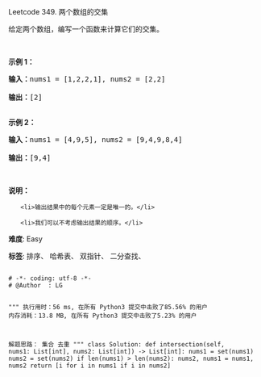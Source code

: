 Leetcode 349. 两个数组的交集
<p>给定两个数组，编写一个函数来计算它们的交集。</p>


<p>&nbsp;</p>



<p><strong>示例 1：</strong></p>



<pre><strong>输入：</strong>nums1 = [1,2,2,1], nums2 = [2,2]

<strong>输出：</strong>[2]

</pre>



<p><strong>示例 2：</strong></p>



<pre><strong>输入：</strong>nums1 = [4,9,5], nums2 = [9,4,9,8,4]

<strong>输出：</strong>[9,4]</pre>



<p>&nbsp;</p>



<p><strong>说明：</strong></p>



<ul>

	<li>输出结果中的每个元素一定是唯一的。</li>

	<li>我们可以不考虑输出结果的顺序。</li>

</ul>





 **难度**: Easy



 **标签**: 排序、 哈希表、 双指针、 二分查找、 





<div class="hcb_wrap">
<pre class="prism undefined-numbers lang-python" data-lang="Python"><code>
# -*- coding: utf-8 -*-
# @Author  : LG

"""
执行用时：56 ms, 在所有 Python3 提交中击败了85.56% 的用户
内存消耗：13.8 MB, 在所有 Python3 提交中击败了5.23% 的用户

解题思路：
    集合 去重
"""
class Solution:
    def intersection(self, nums1: List[int], nums2: List[int]) -> List[int]:
        nums1 = set(nums1)
        nums2 = set(nums2)
        if len(nums1) > len(nums2):
            nums2, nums1 = nums1, nums2
        return [i for i in nums1 if i in nums2]
</code></pre></div>

